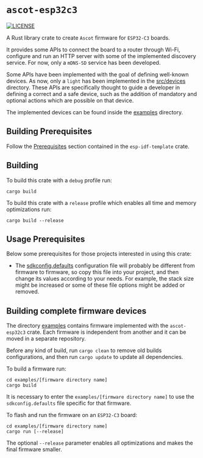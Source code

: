 # `ascot-esp32c3`

[![LICENSE][license badge]][license]

A Rust library crate to create `Ascot` firmware for `ESP32-C3` boards.

It provides some APIs to connect the board to a router through Wi-Fi,
configure and run an HTTP server with some of the implemented discovery service.
For now, only a `mDNS-SD` service has been developed.

Some APIs have been implemented with the goal of defining well-known devices.
As now, only a `light` has been implemented in the [src/devices](./src/devices)
directory. These APIs are specifically thought to guide a developer in defining
a correct and a safe device, such as the addition of mandatory and optional 
actions which are possible on that device.

The implemented devices can be found inside the [examples](./examples)
directory.

## Building Prerequisites

Follow the [Prerequisites](https://github.com/esp-rs/esp-idf-template#prerequisites)
section contained in the `esp-idf-template` crate.

## Building

To build this crate with a `debug` profile run:

```console
cargo build
```

To build this crate with a `release` profile which enables all time and
memory optimizations run:

```console
cargo build --release
```

## Usage Prerequisites

Below some prerequisites for those projects interested in using this crate:

- The [sdkconfig.defaults](./sdkconfig.defaults) configuration file will
probably be different from firmware to firmware, so copy this file into your
project, and then change its values according to your needs.
For example, the stack size might be increased or some of these file options
might be added or removed.

## Building complete firmware devices

The directory [examples](./examples) contains firmware implemented with
the `ascot-esp32c3` crate. Each firmware is independent from another and it can
be moved in a separate repository.

Before any kind of build, run `cargo clean` to remove old builds configurations,
and then run `cargo update` to update all dependencies.

To build a firmware run:

```console
cd examples/[firmware directory name]
cargo build
```

It is necessary to enter the `examples/[firmware directory name]` to use the
`sdkconfig.defaults` file specific for that firmware.

To flash and run the firmware on an `ESP32-C3` board:

```console
cd examples/[firmware directory name]
cargo run [--release]
```

The optional `--release` parameter enables all optimizations and makes the
final firmware smaller.

<!-- Links -->
[license]: https://github.com/SoftengPoliTo/ascot/blob/master/LICENSE

<!-- Badges -->
[license badge]: https://img.shields.io/badge/license-MIT-blue.svg
